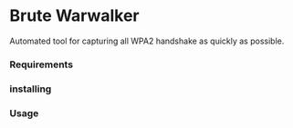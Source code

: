 # Brute Warwalker
Automated tool for capturing all WPA2 handshake as quickly as possible.

### Requirements

### installing

### Usage
